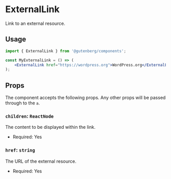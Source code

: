 # ExternalLink

Link to an external resource.

## Usage

```jsx
import { ExternalLink } from '@gutenberg/components';

const MyExternalLink = () => (
	<ExternalLink href="https://wordpress.org">WordPress.org</ExternalLink>
);
```

## Props

The component accepts the following props. Any other props will be passed through to the `a`.

### `children`: `ReactNode`

The content to be displayed within the link.

-   Required: Yes

### `href`: `string`

The URL of the external resource.

-   Required: Yes
